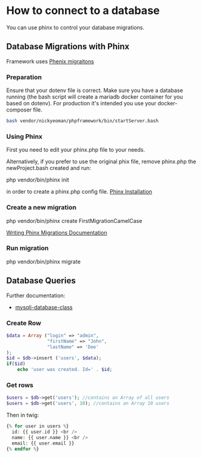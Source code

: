 # How to connect to a database

You can use phinx to control your database migrations.

## Database Migrations with Phinx

Framework uses [Phenix migraitons](https://book.cakephp.org/phinx/0/en/migrations.html)

### Preparation

Ensure that your dotenv file is correct.
Make sure you have a database running (the bash script will create a mariadb docker container for you based on dotenv).
For production it's intended you use your docker-composer file.

```bash
bash vendor/nickyeoman/phpframework/bin/startServer.bash
```

### Using Phinx

First you need to edit your phinx.php file to your needs.

Alternatively, if you prefer to use the original phix file, remove phinx.php the newProject.bash created and run:

php vendor/bin/phinx init

in order to create a phinx.php config file. [Phinx Installation](https://book.cakephp.org/phinx/0/en/install.html)


### Create a new migration

php vendor/bin/phinx create FirstMigrationCamelCase

[Writing Phinx Migrations Documentation](https://book.cakephp.org/phinx/0/en/migrations.html)

### Run migration

php vendor/bin/phinx migrate

## Database Queries

Further documentation:

* [mysqli-database-class](https://packagist.org/packages/thingengineer/mysqli-database-class)

### Create Row

```php
$data = Array ("login" => "admin",
               "firstName" => "John",
               "lastName" => 'Doe'
);
$id = $db->insert ('users', $data);
if($id)
    echo 'user was created. Id=' . $id;
```

### Get rows

```php
$users = $db->get('users'); //contains an Array of all users
$users = $db->get('users', 10); //contains an Array 10 users
```

Then in twig:

```php
{% for user in users %}
  id: {{ user.id }} <br />
  name: {{ user.name }} <br />
  email: {{ user.email }}
{% endfor %}
```
